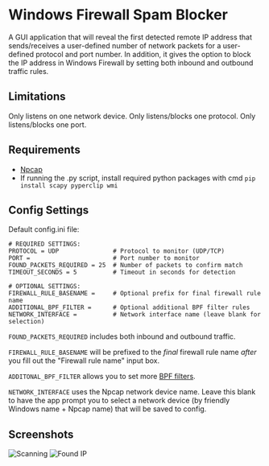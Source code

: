 # Windows Firewall Spam Blocker

A GUI application that will reveal the first detected remote IP address that sends/receives a user-defined number of network packets for a user-defined protocol and port number. In addition, it gives the option to block the IP address in Windows Firewall by setting both inbound and outbound traffic rules.

## Limitations

Only listens on one network device.
Only listens/blocks one protocol.
Only listens/blocks one port.

## Requirements

- [Npcap](https://npcap.com/#download)
- If running the .py script, install required python packages with cmd `pip install scapy pyperclip wmi`

## Config Settings

Default config.ini file:
```[Settings]
# REQUIRED SETTINGS:
PROTOCOL = UDP               # Protocol to monitor (UDP/TCP)
PORT =                       # Port number to monitor
FOUND_PACKETS_REQUIRED = 25  # Number of packets to confirm match
TIMEOUT_SECONDS = 5          # Timeout in seconds for detection

# OPTIONAL SETTINGS:
FIREWALL_RULE_BASENAME =     # Optional prefix for final firewall rule name
ADDITIONAL_BPF_FILTER =      # Optional additional BPF filter rules
NETWORK_INTERFACE =          # Network interface name (leave blank for selection)
```

`FOUND_PACKETS_REQUIRED` includes both inbound and outbound traffic.

`FIREWALL_RULE_BASENAME` will be prefixed to the *final* firewall rule name *after* you fill out the "Firewall rule name" input box.

`ADDITONAL_BPF_FILTER` allows you to set more [BPF filters](https://www.ibm.com/docs/en/qsip/7.4?topic=queries-berkeley-packet-filters).

`NETWORK_INTERFACE` uses the Npcap network device name. Leave this blank to have the app prompt you to select a network device (by friendly Windows name + Npcap name) that will be saved to config.

## Screenshots

![Scanning](https://i.imgur.com/LjWk9SY.png)
![Found IP](https://i.imgur.com/9zusmy3.png)
